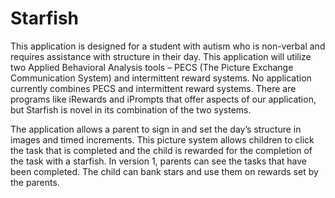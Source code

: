 # Starfish

This application is designed for a student with autism who is non-verbal and requires assistance with structure in their day. This application will utilize two Applied Behavioral Analysis tools – PECS (The Picture Exchange Communication System) and intermittent reward systems. No application currently combines PECS and intermittent reward systems. There are programs like iRewards and iPrompts that offer aspects of our application, but Starfish is novel in its combination of the two systems.

The application allows a parent to sign in and set the day’s structure in images and timed increments. This picture system allows children to click the task that is completed and the child is rewarded for the completion of the task with a starfish. In version 1, parents can see the tasks that have been completed. The child can bank stars and use them on rewards set by the parents.
